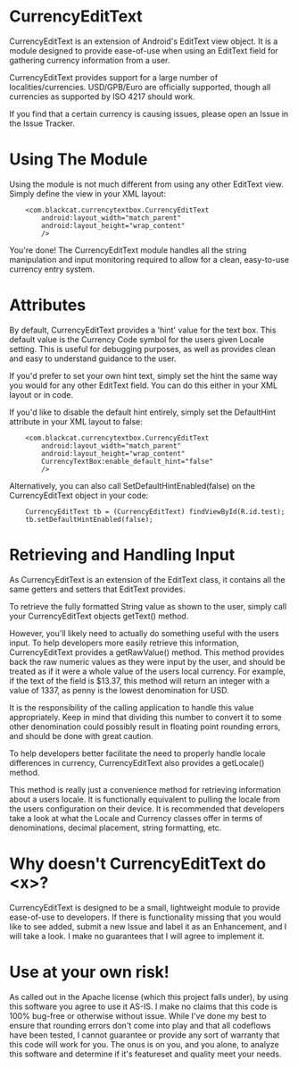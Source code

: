 CurrencyEditText
================

CurrencyEditText is an extension of Android's EditText view object. It is a module designed to provide ease-of-use when using an EditText field for gathering currency information from a user. 

CurrencyEditText provides support for a large number of localities/currencies. USD/GPB/Euro are officially supported, though all currencies as supported by ISO 4217 should work.

If you find that a certain currency is causing issues, please open an Issue in the Issue Tracker.


Using The Module
================

Using the module is not much different from using any other EditText view. Simply define the view in your XML layout:

        <com.blackcat.currencytextbox.CurrencyEditText
            android:layout_width="match_parent"
            android:layout_height="wrap_content"
            />

You're done! The CurrencyEditText module handles all the string manipulation and input monitoring required to allow for a clean, easy-to-use
currency entry system.

Attributes
===============

By default, CurrencyEditText provides a 'hint' value for the text box. This default value is the Currency Code symbol for the users given Locale setting. This is 
useful for debugging purposes, as well as provides clean and easy to understand guidance to the user. 

If you'd prefer to set your own hint text, simply set the hint the same way you would for any other EditText field. You can do this either in your XML layout
or in code.

If you'd like to disable the default hint entirely, simply set the DefaultHint attribute in your XML layout to false:

        <com.blackcat.currencytextbox.CurrencyEditText
            android:layout_width="match_parent"
            android:layout_height="wrap_content"
            CurrencyTextBox:enable_default_hint="false"
            />

Alternatively, you can also call SetDefaultHintEnabled(false) on the CurrencyEditText object in your code:

        CurrencyEditText tb = (CurrencyEditText) findViewById(R.id.test);
        tb.setDefaultHintEnabled(false);


Retrieving and Handling Input
=============================

As CurrencyEditText is an extension of the EditText class, it contains all the same getters and setters that EditText provides. 

To retrieve the fully formatted String value as shown to the user, simply call your CurrencyEditText objects getText() method.

However, you'll likely need to actually do something useful with the users input. To help developers more easily retrieve this information, CurrencyEditText provides a getRawValue() method. This method provides back the raw numeric values as they were input by the user, and should be treated as if it were a whole value of the users local currency.
For example, if the text of the field is $13.37, this method will return an integer with a value of 1337, as penny is the lowest denomination for USD. 

It is the responsibility of the calling application to handle this value appropriately. Keep in mind that dividing this number to convert it to some other denomination
 could possibly result in floating point rounding errors, and should be done with great caution. 
 
To help developers better facilitate the need to properly handle locale differences in currency, CurrencyEditText also provides a getLocale() method.

This method is really just a convenience method for retrieving information about a users locale. It is functionally equivalent to pulling the locale from the users configuration on their device. It is recommended 
that developers take a look at what the Locale and Currency classes offer in terms of denominations, decimal placement, string formatting, etc. 


Why doesn't CurrencyEditText do \<x\>?
====================================

CurrencyEditText is designed to be a small, lightweight module to provide ease-of-use to developers. If there is functionality missing that you would like to see added, 
submit a new Issue and label it as an Enhancement, and I will take a look. I make no guarantees that I will agree to implement it.

Use at your own risk!
=====================

As called out in the Apache license (which this project falls under), by using this software you agree to use it AS-IS. I make no claims that this code is
100% bug-free or otherwise without issue. While I've done my best to ensure that rounding errors don't come into play and that all codeflows have been tested, I cannot 
guarantee or provide any sort of warranty that this code will work for you. The onus is on you, and you alone, to analyze this software and determine if it's featureset and quality meet your needs.
